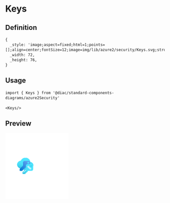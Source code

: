 # Keys

## Definition

```
{
  _style: 'image;aspect=fixed;html=1;points=[];align=center;fontSize=12;image=img/lib/azure2/security/Keys.svg;strokeColor=none;',
  _width: 72,
  _height: 76,
}
```

## Usage

```
import { Keys } from '@diac/standard-components-diagrams/azure2Security'

<Keys/>
```

## Preview

<img src="./keys.png" width="200"/>
